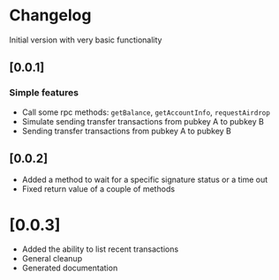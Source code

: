 # Changelog

Initial version with very basic functionality

## [0.0.1]

### Simple features

- Call some rpc methods: `getBalance`, `getAccountInfo`, `requestAirdrop`
- Simulate sending transfer transactions from pubkey A to pubkey B
- Sending transfer transactions from pubkey A to pubkey B

## [0.0.2]
- Added a method to wait for a specific signature status or a time out
- Fixed return value of a couple of methods

# [0.0.3]
- Added the ability to list recent transactions
- General cleanup
- Generated documentation

